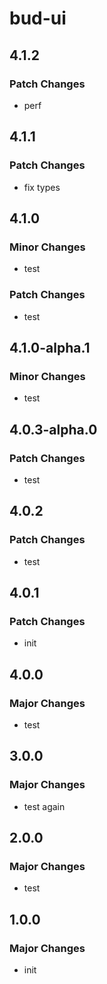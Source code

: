 # bud-ui

## 4.1.2

### Patch Changes

- perf

## 4.1.1

### Patch Changes

- fix types

## 4.1.0

### Minor Changes

- test

### Patch Changes

- test

## 4.1.0-alpha.1

### Minor Changes

- test

## 4.0.3-alpha.0

### Patch Changes

- test

## 4.0.2

### Patch Changes

- test

## 4.0.1

### Patch Changes

- init

## 4.0.0

### Major Changes

- test

## 3.0.0

### Major Changes

- test again

## 2.0.0

### Major Changes

- test

## 1.0.0

### Major Changes

- init
